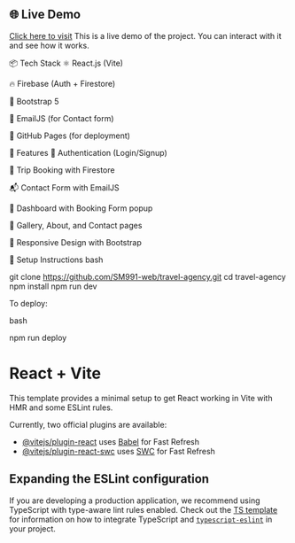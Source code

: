 ## 🌐 Live Demo
[Click here to visit](https://SM991-web.github.io/travel-agency/) This is a live demo of the project. You can interact with it and see how it works.


📦 Tech Stack
⚛️ React.js (Vite)

🔥 Firebase (Auth + Firestore)

💄 Bootstrap 5

📩 EmailJS (for Contact form)

📁 GitHub Pages (for deployment)









🚀 Features
🔐 Authentication (Login/Signup)

🧳 Trip Booking with Firestore

📬 Contact Form with EmailJS

👤 Dashboard with Booking Form popup

📸 Gallery, About, and Contact pages

🎨 Responsive Design with Bootstrap




📂 Setup Instructions
bash

git clone https://github.com/SM991-web/travel-agency.git
cd travel-agency
npm install
npm run dev



To deploy:

bash

npm run deploy  




# React + Vite

This template provides a minimal setup to get React working in Vite with HMR and some ESLint rules.

Currently, two official plugins are available:

- [@vitejs/plugin-react](https://github.com/vitejs/vite-plugin-react/blob/main/packages/plugin-react) uses [Babel](https://babeljs.io/) for Fast Refresh
- [@vitejs/plugin-react-swc](https://github.com/vitejs/vite-plugin-react/blob/main/packages/plugin-react-swc) uses [SWC](https://swc.rs/) for Fast Refresh

## Expanding the ESLint configuration

If you are developing a production application, we recommend using TypeScript with type-aware lint rules enabled. Check out the [TS template](https://github.com/vitejs/vite/tree/main/packages/create-vite/template-react-ts) for information on how to integrate TypeScript and [`typescript-eslint`](https://typescript-eslint.io) in your project.
